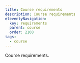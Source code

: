```yaml
---
title: Course requirements
description: Course requirements
eleventyNavigation:
  key: requirements
  parent: course
  order: 2100
tags:
  - course
---
```


Course requirements.
